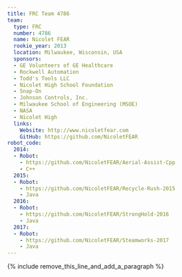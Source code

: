 ```yaml
---
title: FRC Team 4786
team:
  type: FRC
  number: 4786
  name: Nicolet FEAR
  rookie_year: 2013
  location: Milwaukee, Wisconsin, USA
  sponsors:
  - GE Volunteers of GE Healthcare
  - Rockwell Automation
  - Todd's Tools LLC
  - Nicolet High School Foundation
  - Snap-On
  - Johnson Controls, Inc.
  - Milwaukee School of Engineering (MSOE)
  - NASA
  - Nicolet High
  links:
    Website: http://www.nicoletfear.com
    GitHub: https://github.com/NicoletFEAR
robot_code:
  2014:
  - Robot:
    - https://github.com/NicoletFEAR/Aerial-Assist-Cpp
    - C++
  2015:
  - Robot:
    - https://github.com/NicoletFEAR/Recycle-Rush-2015
    - Java
  2016:
  - Robot:
    - https://github.com/NicoletFEAR/StrongHold-2016
    - Java
  2017:
  - Robot:
    - https://github.com/NicoletFEAR/Steamworks-2017
    - Java
---
```


{% include remove_this_line_and_add_a_paragraph %}
